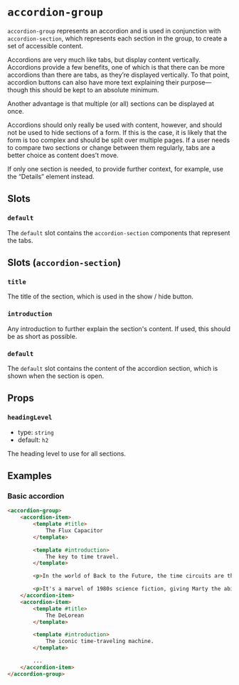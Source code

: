 # `accordion-group`

`accordion-group` represents an accordion and is used in conjunction with `accordion-section`, which represents each section in the group, to create a set of accessible content.

Accordions are very much like tabs, but display content vertically. Accordions provide a few benefits, one of which is that there can be more accordions than there are tabs, as they’re displayed vertically. To that point, accordion buttons can also have more text explaining their purpose—though this should be kept to an absolute minimum.

Another advantage is that multiple (or all) sections can be displayed at once.

Accordions should only really be used with content, however, and should not be used to hide sections of a form. If this is the case, it is likely that the form is too complex and should be split over multiple pages. If a user needs to compare two sections or change between them regularly, tabs are a better choice as content does’t move.

If only one section is needed, to provide further context, for example, use the “Details” element instead.

## Slots

### `default`

The `default` slot contains the `accordion-section` components that represent the tabs.

## Slots (`accordion-section`)

### `title`

The title of the section, which is used in the show / hide button.

### `introduction`

Any introduction to further explain the section's content. If used, this should be as short as possible.

### `default`

The `default` slot contains the content of the accordion section, which is shown when the section is open.

## Props

### `headingLevel`

- type: `string`
- default: `h2`

The heading level to use for all sections.

## Examples

### Basic accordion

```html
<accordion-group>
	<accordion-item>
		<template #title>
			The Flux Capacitor
		</template>

		<template #introduction>
			The key to time travel.
		</template>

		<p>In the world of Back to the Future, the time circuits are the heart of the DeLorean's time-traveling capabilities. With a simple keypad interface, Doc Brown can input any date and time to travel to. The display shows the destination time, the present time, and the last departed time.</p>

		<p>It's a marvel of 1980s science fiction, giving Marty the ability to journey to the past, present, or future at the press of a button. The time circuits add an element of urgency and excitement, as every second counts when avoiding time paradoxes and ensuring the timeline remains intact.</p>
	</accordion-item>
	<accordion-item>
		<template #title>
			The DeLorean
		</template>

		<template #introduction>
			The iconic time-traveling machine.
		</template>

		...
	</accordion-item>
</accordion-group>
```

